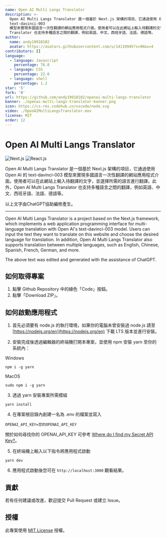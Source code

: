 ```yaml
---
name: Open AI Multi Langs Translator
description: >-
  Open AI Multi Langs Translator 是一個基於 Next.js 架構的項目，它通過使用 Open AI 的
  text-davinci-003
  模型來實現多國語言一次性翻譯的網站應用程式介面。使用者可以在此網站上輸入待翻譯的文字，並選擇所需的語言進行翻譯。此外，Open AI Multi Langs
  Translator 也支持多種語言之間的翻譯，例如英語、中文、西班牙語、法語、德語等。
author:
  name: andy19910102
  avatar: https://avatars.githubusercontent.com/u/14119945?s=96&v=4
contributors: []
language:
  - language: Javascript
    percentage: 76.8
  - language: CSS
    percentage: 22.0
  - language: shell
    percentage: 1.2
star: '5'
fork: '0'
url: https://github.com/andy19910102/openai-multi-langs-translator
banner: ./openai-multi-langs-translator-banner.png
icon: https://cs-res.codehub.cn/vscode/node.svg
video: ./OpenAIMultiLangsTranslator.mov
license: MIT
order: 12
---
```


# Open AI Multi Langs Translator

![Next.js](https://camo.githubusercontent.com/b7395b00d152dc8f19cec61f582369bd580e31b8ed93d34646ec43aa675baa7c/68747470733a2f2f696d672e736869656c64732e696f2f62616467652f4e6578742d626c61636b3f7374796c653d666f722d7468652d6261646765266c6f676f3d6e6578742e6a73266c6f676f436f6c6f723d7768697465)
![React.js](https://camo.githubusercontent.com/ab4c3c731a174a63df861f7b118d6c8a6c52040a021a552628db877bd518fe84/68747470733a2f2f696d672e736869656c64732e696f2f62616467652f72656163742d2532333230323332612e7376673f7374796c653d666f722d7468652d6261646765266c6f676f3d7265616374266c6f676f436f6c6f723d253233363144414642)

Open AI Multi Langs Translator 是一個基於 Next.js 架構的項目，它通過使用 Open AI 的 text-davinci-003 模型來實現多國語言一次性翻譯的網站應用程式介面。使用者可以在此網站上輸入待翻譯的文字，並選擇所需的語言進行翻譯。此外，Open AI Multi Langs Translator 也支持多種語言之間的翻譯，例如英語、中文、西班牙語、法語、德語等。

以上文字由ChatGPT協助編修產生。

----

Open AI Multi Langs Translator is a project based on the Next.js framework, which implements a web application programming interface for multi-language translation with Open AI's text-davinci-003 model. Users can input the text they want to translate on this website and choose the desired language for translation. In addition, Open AI Multi Langs Translator also supports translation between multiple languages, such as English, Chinese, Spanish, French, German, and more.

The above text was edited and generated with the assistance of ChatGPT.

## 如何取得專案

1. 點擊 Github Repository 中的綠色「Code」按鈕。
2. 點擊「Download ZIP」。

## 如何啟動應用程式

1. 首先必須要有 node.js 的執行環境，如果你的電腦未曾安裝過 node.js 請至 [https://nodejs.org/en](https://nodejs.org/en) 下載 LTS 版本並進行安裝。

2. 安裝完成後透過編輯器的終端機打開本專案，並使用 npm 安裝 yarn 至你的系統內：

Windows
```
npm i -g yarn
```

MacOS
```
sudo npm i -g yarn
```

3. 透過 yarn 安裝專案所需模組

```
yarn install
```

4. 在專案根目錄內創建一名為 .env 的檔案並寫入 

```
OPENAI_API_KEY=您的OPENAI_API_KEY
```

關於如何尋找你的 OPENAI_API_KEY 可參考 [Where do I find my Secret API Key?](https://help.openai.com/en/articles/4936850-where-do-i-find-my-secret-api-key)。

5. 在終端機上輸入以下指令將應用程式啟動

```
yarn dev
```

6. 應用程式啟動後您可在 `http://localhost:3000` 觀看結果。

## 貢獻

若有任何建議或改進，歡迎提交 Pull Request 或建立 Issue。

## 授權

此專案使用 [MIT License](LICENSE) 授權。